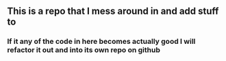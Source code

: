 ## This is a repo that I mess around in and add stuff to
### If it any of the code in here becomes actually good I will refactor it out and into its own repo on github
